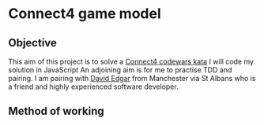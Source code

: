 # Connect4 game model

## Objective
This aim of this project is to solve a [Connect4 codewars kata](https://www.codewars.com/kata/connect-4) 
I will code my solution in JavaScript
An adjoining aim is for me to practise TDD and pairing. I am pairing with [David Edgar](https://github.com/david-r-edgar) from Manchester via St Albans who is a friend and highly experienced software developer. 

## Method of working


